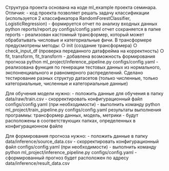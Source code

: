 Структура проекта основана на коде ml_example проекта семинара.
Отличия:
	- код проекта позволяет решать задачу классификации (используется 2 классификатора RandomForestClassifier, LogisticRegression)
	- формируется отчет по анализу входных данных
	python reports/report.py configs/config.yaml
	отчет сохраняется в папке reports
	- реализован кастомный трансформер, который может обрабатывать числовые и категориальные фичи. В трансформере предусмотрены методы:
		○ init (создание трансформера)
		○ check_input_df (проверка переданного датафрейма на корректность)
		○ fit, transform, fit_transform
	- добавлена возможность формирования прогноза python ml_project/inference_pipeline.py configs/config.yaml
	- реализована функция по генерации тестовых данных из нормального, экспоненциального и равномерного распределений. Сделано тестирование разных структур датасетов (только численные, только категориальные, численные и категориальные данные)


Для обучения модели нужно:
	- положить данные для обучения в папку data/raw/train.csv
	- скорректировать конфигурационный файл configs/config.yaml (при необходимости)
	- выполнить команду python ml_project/train_pipeline.py configs/config.yaml
результаты выполнения программы: трансформер данных, модель, метрики - будут расположены в соответствующих папках, определенных в конфигурационном файле


Для формирования прогноза нужно:
	- положить данные в папку data/inference/source_data.csv
	- скорректировать конфигурационный файл configs/config.yaml (при необходимости)
	- выполнить команду python ml_project/inference_pipeline.py configs/config.yaml
	- сформированный прогноз будет расположен по адресу data/inference/result_data.csv
